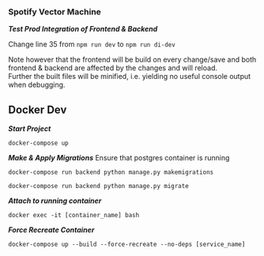 ### Spotify Vector Machine

***Test Prod Integration of Frontend & Backend***

Change line 35 from `npm run dev` to `npm run di-dev`

Note however that the frontend will be build on every change/save and both frontend & backend are affected by the changes and will reload. \
Further the built files will be minified, i.e. yielding no useful console output when debugging. 

## Docker Dev

***Start Project***

```console
docker-compose up
```

***Make & Apply Migrations***
Ensure that postgres container is running

```console
docker-compose run backend python manage.py makemigrations

docker-compose run backend python manage.py migrate
```

***Attach to running container***
```console
docker exec -it [container_name] bash
```

***Force Recreate Container***
```console
docker-compose up --build --force-recreate --no-deps [service_name]
```